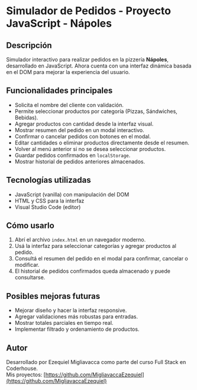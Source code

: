 # Simulador de Pedidos - Proyecto JavaScript - Nápoles

## Descripción  
Simulador interactivo para realizar pedidos en la pizzería **Nápoles**, desarrollado en JavaScript. Ahora cuenta con una interfaz dinámica basada en el DOM para mejorar la experiencia del usuario.

## Funcionalidades principales  
- Solicita el nombre del cliente con validación.  
- Permite seleccionar productos por categoría (Pizzas, Sándwiches, Bebidas).  
- Agregar productos con cantidad desde la interfaz visual.  
- Mostrar resumen del pedido en un modal interactivo.  
- Confirmar o cancelar pedidos con botones en el modal.  
- Editar cantidades o eliminar productos directamente desde el resumen.  
- Volver al menú anterior si no se desea seleccionar productos.  
- Guardar pedidos confirmados en `localStorage`.  
- Mostrar historial de pedidos anteriores almacenados.  

## Tecnologías utilizadas  
- JavaScript (vanilla) con manipulación del DOM  
- HTML y CSS para la interfaz  
- Visual Studio Code (editor)  

## Cómo usarlo  
1. Abrí el archivo `index.html` en un navegador moderno.  
2. Usá la interfaz para seleccionar categorías y agregar productos al pedido.  
3. Consultá el resumen del pedido en el modal para confirmar, cancelar o modificar.  
4. El historial de pedidos confirmados queda almacenado y puede consultarse.  

## Posibles mejoras futuras  
- Mejorar diseño y hacer la interfaz responsive.  
- Agregar validaciones más robustas para entradas.  
- Mostrar totales parciales en tiempo real.  
- Implementar filtrado y ordenamiento de productos.  

## Autor  
Desarrollado por Ezequiel Migliavacca como parte del curso Full Stack en Coderhouse.  
Mis proyectos: [https://github.com/MigliavaccaEzequiel](https://github.com/MigliavaccaEzequiel)